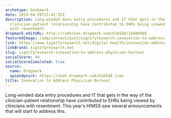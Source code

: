 ```yaml
---
archetype: bookmark
date: 2019-04-29T15:41:32Z
description: Long-winded data entry procedures and IT that gets in the way of the
  clinician-patient relationship have contributed to EHRs being viewed by clinicians
  with resentment.
dropmark.editURL: http://radhikan.dropmark.com/616548/18686988
featuredImage: /img/content/post/signifyresearch-innovation-to-address-physician-burnout.jpg
link: https://www.signifyresearch.net/digital-health/innovation-address-physician-burnout/
linkBrand: signifyresearch.net
slug: signifyresearch-innovation-to-address-physician-burnout
socialScore: 44
socialScoreSimulated: true
source:
  name: Dropmark
  apiendpoint: https://shah.dropmark.com/616548.json
title: Innovation to Address Physician Burnout
---
```

Long-winded data entry procedures and IT that gets in the way of the clinician-patient relationship have contributed to EHRs being viewed by clinicians with resentment. This year’s HIMSS saw several announcements that will start to address this.